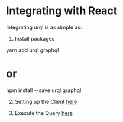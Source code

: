 # Integrating with React

Integrating urql is as simple as:

1. Install packages 

yarn add urql graphql
# or
npm install --save urql graphql

2. Setting up the Client [here](src/App.js)

3. Execute the Query [here](src/pages/PokemonList.js)
